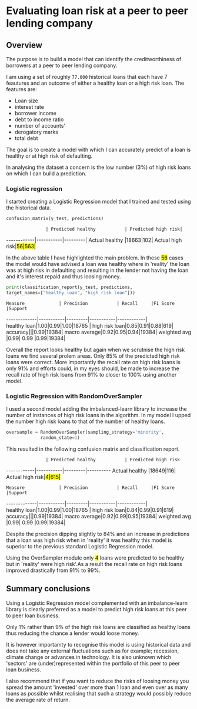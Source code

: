 # Evaluating loan risk at a peer to peer lending company

## Overview
The purpose is to build a model that can identify the creditworthiness of borrowers at a peer to peer lending company.

I am using a set of  roughly `77.000` historical  loans that each have 7 feautures and an outcome of either a healthy loan or a high risk loan.
The features are:

* Loan size
* interest rate
* borrower income
* debt to income ratio
* number of accounts'
* derogatory marks
* total debt

The goal is to create a model with which I can accurately predict of a loan is healthy or at high risk of defaulting.
 
 In analysing the dataset a concern is the low number (3%) of high risk loans on which I can build a prediction.
 
### Logistic regression
 
 I started creating a Logistic Regression model that I trained and tested using the historical data.
 
 ```python
 confusion_matrix(y_test, predictions)
 ```
 
 	               | Predicted healthy           | Predicted high risk|
------------|-----------|---------|
                          Actual healthy |18663|102|
                           Actual high risk|<mark>56|563|
 
 In the above table I have highlighted the main problem.
 In these <mark>56</mark> cases the model would have advised a loan was healthy  where in 'reality' the loan was at high risk in defaulting and resulting in the lender not having the loan and it's interest repaid and thus loosing money.  
 
 ```python
print(classification_report(y_test, predictions,  
target_names=["healthy loan", "high risk loan"])) 
 ```

 
	Measure             | Precision           | Recall     |F1 Score     |Support
-------------|-----------|---------|-----------|------------|      
                           healthy loan|1.00|0.99|1.00|18765 |
                           high risk loan|0.85|0.91|0.88|619|
                           accuracy|||0.99|19384|
                           macro average|0.92|0.95|0.94|19384|
                           weighted avg |0.99| 0.99 |0.99|19384|
                           
 Overall the report looks healthy but again when we scrutnise the high risk loans we find several prolem areas. Only 85% of the predicted  high risk loans were correct.  More importantly the recall rate on high risk loans is only 91% and efforts could, in my eyes should, be made to increase the recall rate of high risk loans from 91% to closer to 100% using another model.


### Logistic Regression with RandomOverSampler

I used a second model adding the imbalanced-learn library to increase the number of instances of high risk loans in the algorithm. In my model I upped the number high risk loans to that of the number of healthy loans. 

```python
oversample = RandomOverSampler(sampling_strategy='minority', 
			 random_state=1)
```

This resulted in the following confusion matrix and classification report.


 	               | Predicted healthy           | Predicted high risk   
------------|-----------|---------|----------
                          Actual healthy |18649|116|
                           Actual high risk|<mark>4|615|

	Measure             | Precision           | Recall     |F1 Score     |Support
-------------|-----------|---------|-----------|------------|      
                           healthy loan|1.00|0.99|1.00|18765 |
                           high risk loan|0.84|0.99|0.91|619|
                           accuracy|||0.99|19384|
                           macro average|0.92|0.99|0.95|19384|
                           weighted avg |0.99| 0.99 |0.99|19384|

Despite the precision dipping slightly to 84% and an increase in predictions that a loan was high risk when in 'reality' it was healthy this model is superior to the previous standard Logistic Regression model.  

Using the OverSampler module  only <mark>4</mark> loans were predicted to be healthy but in 'reality' were high risk'.As a result the recall rate on high risk loans improved drastically from 91% to 99%. 

   
## Summary conclusions

Using a Logistic Regression model complemented with an imbalance-learn library is clearly preferred as a model to predict high risk loans at this peer to peer loan business.

Only 1% rather than 9% of the high risk loans are classified as healthy loans thus reducing the chance a lender would loose money.

It is however importamty to recognise this model is using historical data and does not take any external fluctuations such as for example; recession, climate change or advances in technology. It is also unknown which 'sectors' are (under)represented within the portfolio of this peer to peer loan business.

I also recommend that if you want to reduce the risks of loosing money you spread the amount 'invested' over more than 1 loan and even over as many loans as possible whilst realising that such a strategy would possibly reduce the average rate of return.

 
